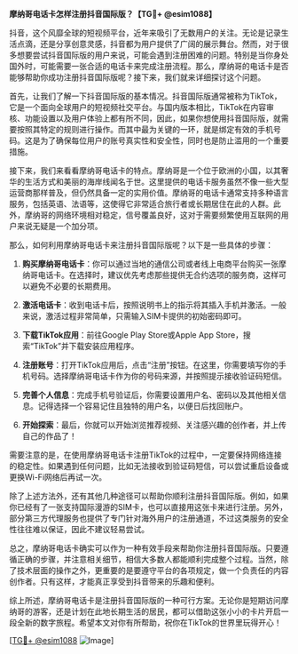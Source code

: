 **摩纳哥电话卡怎样注册抖音国际版？【TG💪+ @esim1088】**

抖音，这个风靡全球的短视频平台，近年来吸引了无数用户的关注。无论是记录生活点滴，还是分享创意灵感，抖音都为用户提供了广阔的展示舞台。然而，对于很多想要尝试抖音国际版的用户来说，可能会遇到注册困难的问题。特别是当你身处国外时，可能需要一张合适的电话卡来完成注册流程。那么，摩纳哥的电话卡是否能够帮助你成功注册抖音国际版呢？接下来，我们就来详细探讨这个问题。

首先，让我们了解一下抖音国际版的基本情况。抖音国际版通常被称为TikTok，它是一个面向全球用户的短视频社交平台。与国内版本相比，TikTok在内容审核、功能设置以及用户体验上都有所不同，因此，如果你想使用抖音国际版，就需要按照其特定的规则进行操作。而其中最为关键的一环，就是绑定有效的手机号码。这是为了确保每位用户的账号真实性和安全性，同时也是防止滥用的一个重要措施。

接下来，我们来看看摩纳哥电话卡的特点。摩纳哥是一个位于欧洲的小国，以其奢华的生活方式和美丽的海岸线闻名于世。这里提供的电话卡服务虽然不像一些大型运营商那样普及，但仍然具备一定的实用价值。摩纳哥的电话卡通常支持多种语言服务，包括英语、法语等，这使得它非常适合旅行者或长期居住在此的人群。此外，摩纳哥的网络环境相对稳定，信号覆盖良好，这对于需要频繁使用互联网的用户来说无疑是一个加分项。

那么，如何利用摩纳哥电话卡来注册抖音国际版呢？以下是一些具体的步骤：

1. **购买摩纳哥电话卡**：你可以通过当地的通信公司或者线上电商平台购买一张摩纳哥电话卡。在选择时，建议优先考虑那些提供无合约选项的服务商，这样可以避免不必要的长期费用。

2. **激活电话卡**：收到电话卡后，按照说明书上的指示将其插入手机并激活。一般来说，激活过程非常简单，只需输入SIM卡提供的初始密码即可。

3. **下载TikTok应用**：前往Google Play Store或Apple App Store，搜索“TikTok”并下载安装应用程序。

4. **注册账号**：打开TikTok应用后，点击“注册”按钮。在这里，你需要填写你的手机号码。选择摩纳哥电话卡作为你的号码来源，并按照提示接收验证码短信。

5. **完善个人信息**：完成手机号验证后，你需要设置用户名、密码以及其他相关信息。记得选择一个容易记住且独特的用户名，以便日后找回账户。

6. **开始探索**：最后，你就可以开始浏览推荐视频、关注感兴趣的创作者，并上传自己的作品了！

需要注意的是，在使用摩纳哥电话卡注册TikTok的过程中，一定要保持网络连接的稳定性。如果遇到任何问题，比如无法接收到验证码短信，可以尝试重启设备或更换Wi-Fi网络后再试一次。

除了上述方法外，还有其他几种途径可以帮助你顺利注册抖音国际版。例如，如果你已经有了一张支持国际漫游的SIM卡，也可以直接用这张卡来进行注册。另外，部分第三方代理服务也提供了专门针对海外用户的注册通道，不过这类服务的安全性往往难以保证，因此不建议轻易尝试。

总之，摩纳哥电话卡确实可以作为一种有效手段来帮助你注册抖音国际版。只要遵循正确的步骤，并注意相关细节，相信大多数人都能顺利完成整个过程。当然，除了技术层面的操作之外，更重要的是要遵守平台的各项规定，做一个负责任的内容创作者。只有这样，才能真正享受到抖音带来的乐趣和便利。

综上所述，摩纳哥电话卡是注册抖音国际版的一种可行方案。无论你是短期访问摩纳哥的游客，还是计划在此地长期生活的居民，都可以借助这张小小的卡片开启一段全新的数字旅程。希望本文对你有所帮助，祝你在TikTok的世界里玩得开心！ 

[[TG💪+ @esim1088](https://t.me/s/esim1088) ![Image](https://i.postimg.cc/4NQfJmqS/Snipaste-2025-05-13-00-14-12.png)]